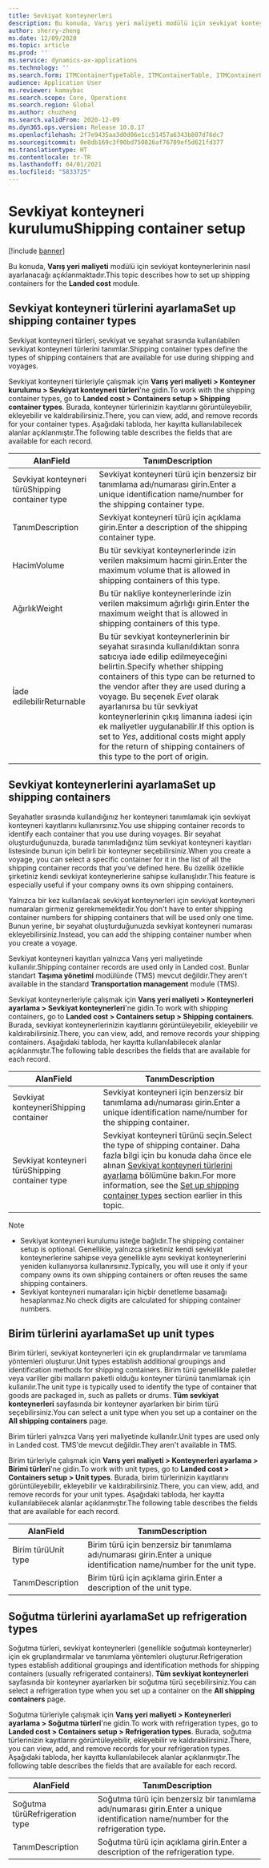 ```yaml
---
title: Sevkiyat konteynerleri
description: Bu konuda, Varış yeri maliyeti modülü için sevkiyat konteynerlerinin nasıl ayarlanacağı açıklanmaktadır.
author: sherry-zheng
ms.date: 12/09/2020
ms.topic: article
ms.prod: ''
ms.service: dynamics-ax-applications
ms.technology: ''
ms.search.form: ITMContainerTypeTable, ITMContainerTable, ITMContainerUnitTypeTable, ITMRefrigerationTypeTable, ITMContainersListPage, ITMContainers
audience: Application User
ms.reviewer: kamaybac
ms.search.scope: Core, Operations
ms.search.region: Global
ms.author: chuzheng
ms.search.validFrom: 2020-12-09
ms.dyn365.ops.version: Release 10.0.17
ms.openlocfilehash: 2f7e9435aa3d0d06e1cc51457a6343b807d76dc7
ms.sourcegitcommit: 0e8db169c3f90bd750826af76709ef5d621fd377
ms.translationtype: HT
ms.contentlocale: tr-TR
ms.lasthandoff: 04/01/2021
ms.locfileid: "5833725"
---
```

# <a name="shipping-container-setup"></a><span data-ttu-id="1d8a8-103">Sevkiyat konteyneri kurulumu</span><span class="sxs-lookup"><span data-stu-id="1d8a8-103">Shipping container setup</span></span>

[!include [banner](../../includes/banner.md)]

<span data-ttu-id="1d8a8-104">Bu konuda, **Varış yeri maliyeti** modülü için sevkiyat konteynerlerinin nasıl ayarlanacağı açıklanmaktadır.</span><span class="sxs-lookup"><span data-stu-id="1d8a8-104">This topic describes how to set up shipping containers for the **Landed cost** module.</span></span>

## <a name="set-up-shipping-container-types"></a><a id="shipping-container-types"></a><span data-ttu-id="1d8a8-105">Sevkiyat konteyneri türlerini ayarlama</span><span class="sxs-lookup"><span data-stu-id="1d8a8-105">Set up shipping container types</span></span>

<span data-ttu-id="1d8a8-106">Sevkiyat konteyneri türleri, sevkiyat ve seyahat sırasında kullanılabilen sevkiyat konteyneri türlerini tanımlar.</span><span class="sxs-lookup"><span data-stu-id="1d8a8-106">Shipping container types define the types of shipping containers that are available for use during shipping and voyages.</span></span>

<span data-ttu-id="1d8a8-107">Sevkiyat konteyneri türleriyle çalışmak için **Varış yeri maliyeti \> Konteyner kurulumu \> Sevkiyat konteyneri türleri**'ne gidin.</span><span class="sxs-lookup"><span data-stu-id="1d8a8-107">To work with the shipping container types, go to **Landed cost \> Containers setup \> Shipping container types**.</span></span> <span data-ttu-id="1d8a8-108">Burada, konteyner türlerinizin kayıtlarını görüntüleyebilir, ekleyebilir ve kaldırabilirsiniz.</span><span class="sxs-lookup"><span data-stu-id="1d8a8-108">There, you can view, add, and remove records for your container types.</span></span> <span data-ttu-id="1d8a8-109">Aşağıdaki tabloda, her kayıtta kullanılabilecek alanlar açıklanmıştır.</span><span class="sxs-lookup"><span data-stu-id="1d8a8-109">The following table describes the fields that are available for each record.</span></span>

| <span data-ttu-id="1d8a8-110">Alan</span><span class="sxs-lookup"><span data-stu-id="1d8a8-110">Field</span></span> | <span data-ttu-id="1d8a8-111">Tanım</span><span class="sxs-lookup"><span data-stu-id="1d8a8-111">Description</span></span> |
|---|---|
| <span data-ttu-id="1d8a8-112">Sevkiyat konteyneri türü</span><span class="sxs-lookup"><span data-stu-id="1d8a8-112">Shipping container type</span></span> | <span data-ttu-id="1d8a8-113">Sevkiyat konteyneri türü için benzersiz bir tanımlama adı/numarası girin.</span><span class="sxs-lookup"><span data-stu-id="1d8a8-113">Enter a unique identification name/number for the shipping container type.</span></span> |
| <span data-ttu-id="1d8a8-114">Tanım</span><span class="sxs-lookup"><span data-stu-id="1d8a8-114">Description</span></span> | <span data-ttu-id="1d8a8-115">Sevkiyat konteyneri türü için açıklama girin.</span><span class="sxs-lookup"><span data-stu-id="1d8a8-115">Enter a description of the shipping container type.</span></span> |
| <span data-ttu-id="1d8a8-116">Hacim</span><span class="sxs-lookup"><span data-stu-id="1d8a8-116">Volume</span></span> | <span data-ttu-id="1d8a8-117">Bu tür sevkiyat konteynerlerinde izin verilen maksimum hacmi girin.</span><span class="sxs-lookup"><span data-stu-id="1d8a8-117">Enter the maximum volume that is allowed in shipping containers of this type.</span></span> |
| <span data-ttu-id="1d8a8-118">Ağırlık</span><span class="sxs-lookup"><span data-stu-id="1d8a8-118">Weight</span></span> | <span data-ttu-id="1d8a8-119">Bu tür nakliye konteynerlerinde izin verilen maksimum ağırlığı girin.</span><span class="sxs-lookup"><span data-stu-id="1d8a8-119">Enter the maximum weight that is allowed in shipping containers of this type.</span></span> |
| <span data-ttu-id="1d8a8-120">İade edilebilir</span><span class="sxs-lookup"><span data-stu-id="1d8a8-120">Returnable</span></span> | <span data-ttu-id="1d8a8-121">Bu tür sevkiyat konteynerlerinin bir seyahat sırasında kullanıldıktan sonra satıcıya iade edilip edilmeyeceğini belirtin.</span><span class="sxs-lookup"><span data-stu-id="1d8a8-121">Specify whether shipping containers of this type can be returned to the vendor after they are used during a voyage.</span></span> <span data-ttu-id="1d8a8-122">Bu seçenek *Evet* olarak ayarlanırsa bu tür sevkiyat konteynerlerinin çıkış limanına iadesi için ek maliyetler uygulanabilir.</span><span class="sxs-lookup"><span data-stu-id="1d8a8-122">If this option is set to *Yes*, additional costs might apply for the return of shipping containers of this type to the port of origin.</span></span> |

## <a name="set-up-shipping-containers"></a><span data-ttu-id="1d8a8-123">Sevkiyat konteynerlerini ayarlama</span><span class="sxs-lookup"><span data-stu-id="1d8a8-123">Set up shipping containers</span></span>

<span data-ttu-id="1d8a8-124">Seyahatler sırasında kullandığınız her konteyneri tanımlamak için sevkiyat konteyneri kayıtlarını kullanırsınız.</span><span class="sxs-lookup"><span data-stu-id="1d8a8-124">You use shipping container records to identify each container that you use during voyages.</span></span> <span data-ttu-id="1d8a8-125">Bir seyahat oluşturduğunuzda, burada tanımladığınız tüm sevkiyat konteyneri kayıtları listesinde bunun için belirli bir konteyner seçebilirsiniz.</span><span class="sxs-lookup"><span data-stu-id="1d8a8-125">When you create a voyage, you can select a specific container for it in the list of all the shipping container records that you've defined here.</span></span> <span data-ttu-id="1d8a8-126">Bu özellik özellikle şirketiniz kendi sevkiyat konteynerlerine sahipse kullanışlıdır.</span><span class="sxs-lookup"><span data-stu-id="1d8a8-126">This feature is especially useful if your company owns its own shipping containers.</span></span>

<span data-ttu-id="1d8a8-127">Yalnızca bir kez kullanılacak sevkiyat konteynerleri için sevkiyat konteyneri numaraları girmeniz gerekmemektedir.</span><span class="sxs-lookup"><span data-stu-id="1d8a8-127">You don't have to enter shipping container numbers for shipping containers that will be used only one time.</span></span> <span data-ttu-id="1d8a8-128">Bunun yerine, bir seyahat oluşturduğunuzda sevkiyat konteyneri numarası ekleyebilirsiniz.</span><span class="sxs-lookup"><span data-stu-id="1d8a8-128">Instead, you can add the shipping container number when you create a voyage.</span></span>

<span data-ttu-id="1d8a8-129">Sevkiyat konteyneri kayıtları yalnızca Varış yeri maliyetinde kullanılır.</span><span class="sxs-lookup"><span data-stu-id="1d8a8-129">Shipping container records are used only in Landed cost.</span></span> <span data-ttu-id="1d8a8-130">Bunlar standart **Taşıma yönetimi** modülünde (TMS) mevcut değildir.</span><span class="sxs-lookup"><span data-stu-id="1d8a8-130">They aren't available in the standard **Transportation management** module (TMS).</span></span>

<span data-ttu-id="1d8a8-131">Sevkiyat konteynerleriyle çalışmak için **Varış yeri maliyeti \> Konteynerleri ayarlama \> Sevkiyat konteynerleri**'ne gidin.</span><span class="sxs-lookup"><span data-stu-id="1d8a8-131">To work with shipping containers, go to **Landed cost \> Containers setup \> Shipping containers**.</span></span> <span data-ttu-id="1d8a8-132">Burada, sevkiyat konteynerlerinizin kayıtlarını görüntüleyebilir, ekleyebilir ve kaldırabilirsiniz.</span><span class="sxs-lookup"><span data-stu-id="1d8a8-132">There, you can view, add, and remove records your shipping containers.</span></span> <span data-ttu-id="1d8a8-133">Aşağıdaki tabloda, her kayıtta kullanılabilecek alanlar açıklanmıştır.</span><span class="sxs-lookup"><span data-stu-id="1d8a8-133">The following table describes the fields that are available for each record.</span></span>

| <span data-ttu-id="1d8a8-134">Alan</span><span class="sxs-lookup"><span data-stu-id="1d8a8-134">Field</span></span> | <span data-ttu-id="1d8a8-135">Tanım</span><span class="sxs-lookup"><span data-stu-id="1d8a8-135">Description</span></span> |
|---|---|
| <span data-ttu-id="1d8a8-136">Sevkiyat konteyneri</span><span class="sxs-lookup"><span data-stu-id="1d8a8-136">Shipping container</span></span> | <span data-ttu-id="1d8a8-137">Sevkiyat konteyneri için benzersiz bir tanımlama adı/numarası girin.</span><span class="sxs-lookup"><span data-stu-id="1d8a8-137">Enter a unique identification name/number for the shipping container.</span></span> |
| <span data-ttu-id="1d8a8-138">Sevkiyat konteyneri türü</span><span class="sxs-lookup"><span data-stu-id="1d8a8-138">Shipping container type</span></span> | <span data-ttu-id="1d8a8-139">Sevkiyat konteyneri türünü seçin.</span><span class="sxs-lookup"><span data-stu-id="1d8a8-139">Select the type of shipping container.</span></span> <span data-ttu-id="1d8a8-140">Daha fazla bilgi için bu konuda daha önce ele alınan [Sevkiyat konteyneri türlerini ayarlama](#shipping-container-types) bölümüne bakın.</span><span class="sxs-lookup"><span data-stu-id="1d8a8-140">For more information, see the [Set up shipping container types](#shipping-container-types) section earlier in this topic.</span></span> |

> [!NOTE]
> - <span data-ttu-id="1d8a8-141">Sevkiyat konteyneri kurulumu isteğe bağlıdır.</span><span class="sxs-lookup"><span data-stu-id="1d8a8-141">The shipping container setup is optional.</span></span> <span data-ttu-id="1d8a8-142">Genellikle, yalnızca şirketiniz kendi sevkiyat konteynerlerine sahipse veya genellikle aynı sevkiyat konteynerlerini yeniden kullanıyorsa kullanırsınız.</span><span class="sxs-lookup"><span data-stu-id="1d8a8-142">Typically, you will use it only if your company owns its own shipping containers or often reuses the same shipping containers.</span></span>
> - <span data-ttu-id="1d8a8-143">Sevkiyat konteyneri numaraları için hiçbir denetleme basamağı hesaplanmaz.</span><span class="sxs-lookup"><span data-stu-id="1d8a8-143">No check digits are calculated for shipping container numbers.</span></span>

## <a name="set-up-unit-types"></a><a name="unit-types"></a><span data-ttu-id="1d8a8-144">Birim türlerini ayarlama</span><span class="sxs-lookup"><span data-stu-id="1d8a8-144">Set up unit types</span></span>

<span data-ttu-id="1d8a8-145">Birim türleri, sevkiyat konteynerleri için ek gruplandırmalar ve tanımlama yöntemleri oluşturur.</span><span class="sxs-lookup"><span data-stu-id="1d8a8-145">Unit types establish additional groupings and identification methods for shipping containers.</span></span> <span data-ttu-id="1d8a8-146">Birim türü genellikle paletler veya variller gibi malların paketli olduğu konteyner türünü tanımlamak için kullanılır.</span><span class="sxs-lookup"><span data-stu-id="1d8a8-146">The unit type is typically used to identify the type of container that goods are packaged in, such as pallets or drums.</span></span> <span data-ttu-id="1d8a8-147">**Tüm sevkiyat konteynerleri** sayfasında bir konteyner ayarlarken bir birim türü seçebilirsiniz.</span><span class="sxs-lookup"><span data-stu-id="1d8a8-147">You can select a unit type when you set up a container on the **All shipping containers** page.</span></span>

<span data-ttu-id="1d8a8-148">Birim türleri yalnızca Varış yeri maliyetinde kullanılır.</span><span class="sxs-lookup"><span data-stu-id="1d8a8-148">Unit types are used only in Landed cost.</span></span> <span data-ttu-id="1d8a8-149">TMS'de mevcut değildir.</span><span class="sxs-lookup"><span data-stu-id="1d8a8-149">They aren't available in TMS.</span></span>

<span data-ttu-id="1d8a8-150">Birim türleriyle çalışmak için **Varış yeri maliyeti \> Konteynerleri ayarlama \> Birimi türleri**'ne gidin.</span><span class="sxs-lookup"><span data-stu-id="1d8a8-150">To work with unit types, go to **Landed cost \> Containers setup \> Unit types**.</span></span> <span data-ttu-id="1d8a8-151">Burada, birim türlerinizin kayıtlarını görüntüleyebilir, ekleyebilir ve kaldırabilirsiniz.</span><span class="sxs-lookup"><span data-stu-id="1d8a8-151">There, you can view, add, and remove records for your unit types.</span></span> <span data-ttu-id="1d8a8-152">Aşağıdaki tabloda, her kayıtta kullanılabilecek alanlar açıklanmıştır.</span><span class="sxs-lookup"><span data-stu-id="1d8a8-152">The following table describes the fields that are available for each record.</span></span>

| <span data-ttu-id="1d8a8-153">Alan</span><span class="sxs-lookup"><span data-stu-id="1d8a8-153">Field</span></span> | <span data-ttu-id="1d8a8-154">Tanım</span><span class="sxs-lookup"><span data-stu-id="1d8a8-154">Description</span></span> |
|---|---|
| <span data-ttu-id="1d8a8-155">Birim türü</span><span class="sxs-lookup"><span data-stu-id="1d8a8-155">Unit type</span></span> | <span data-ttu-id="1d8a8-156">Birim türü için benzersiz bir tanımlama adı/numarası girin.</span><span class="sxs-lookup"><span data-stu-id="1d8a8-156">Enter a unique identification name/number for the unit type.</span></span> |
| <span data-ttu-id="1d8a8-157">Tanım</span><span class="sxs-lookup"><span data-stu-id="1d8a8-157">Description</span></span> | <span data-ttu-id="1d8a8-158">Birim türü için açıklama girin.</span><span class="sxs-lookup"><span data-stu-id="1d8a8-158">Enter a description of the unit type.</span></span> |

## <a name="set-up-refrigeration-types"></a><a name="refrigeration-types"></a><span data-ttu-id="1d8a8-159">Soğutma türlerini ayarlama</span><span class="sxs-lookup"><span data-stu-id="1d8a8-159">Set up refrigeration types</span></span>

<span data-ttu-id="1d8a8-160">Soğutma türleri, sevkiyat konteynerleri (genellikle soğutmalı konteynerler) için ek gruplandırmalar ve tanımlama yöntemleri oluşturur.</span><span class="sxs-lookup"><span data-stu-id="1d8a8-160">Refrigeration types establish additional groupings and identification methods for shipping containers (usually refrigerated containers).</span></span> <span data-ttu-id="1d8a8-161">**Tüm sevkiyat konteynerleri** sayfasında bir konteyner ayarlarken bir soğutma türü seçebilirsiniz.</span><span class="sxs-lookup"><span data-stu-id="1d8a8-161">You can select a refrigeration type when you set up a container on the **All shipping containers** page.</span></span>

<span data-ttu-id="1d8a8-162">Soğutma türleriyle çalışmak için **Varış yeri maliyeti \> Konteynerleri ayarlama \> Soğutma türleri**'ne gidin.</span><span class="sxs-lookup"><span data-stu-id="1d8a8-162">To work with refrigeration types, go to **Landed cost \> Containers setup \> Refrigeration types**.</span></span> <span data-ttu-id="1d8a8-163">Burada, soğutma türlerinizin kayıtlarını görüntüleyebilir, ekleyebilir ve kaldırabilirsiniz.</span><span class="sxs-lookup"><span data-stu-id="1d8a8-163">There, you can view, add, and remove records for your refrigeration types.</span></span> <span data-ttu-id="1d8a8-164">Aşağıdaki tabloda, her kayıtta kullanılabilecek alanlar açıklanmıştır.</span><span class="sxs-lookup"><span data-stu-id="1d8a8-164">The following table describes the fields that are available for each record.</span></span>

| <span data-ttu-id="1d8a8-165">Alan</span><span class="sxs-lookup"><span data-stu-id="1d8a8-165">Field</span></span> | <span data-ttu-id="1d8a8-166">Tanım</span><span class="sxs-lookup"><span data-stu-id="1d8a8-166">Description</span></span> |
|---|---|
| <span data-ttu-id="1d8a8-167">Soğutma türü</span><span class="sxs-lookup"><span data-stu-id="1d8a8-167">Refrigeration type</span></span> | <span data-ttu-id="1d8a8-168">Soğutma türü için benzersiz bir tanımlama adı/numarası girin.</span><span class="sxs-lookup"><span data-stu-id="1d8a8-168">Enter a unique identification name/number for the refrigeration type.</span></span> |
| <span data-ttu-id="1d8a8-169">Tanım</span><span class="sxs-lookup"><span data-stu-id="1d8a8-169">Description</span></span> | <span data-ttu-id="1d8a8-170">Soğutma türü için açıklama girin.</span><span class="sxs-lookup"><span data-stu-id="1d8a8-170">Enter a description of the refrigeration type.</span></span> |
